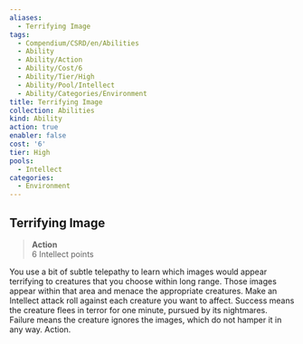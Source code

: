 ```yaml
---
aliases:
  - Terrifying Image
tags:
  - Compendium/CSRD/en/Abilities
  - Ability
  - Ability/Action
  - Ability/Cost/6
  - Ability/Tier/High
  - Ability/Pool/Intellect
  - Ability/Categories/Environment
title: Terrifying Image
collection: Abilities
kind: Ability
action: true
enabler: false
cost: '6'
tier: High
pools:
  - Intellect
categories:
  - Environment
---
```

## Terrifying Image  
>**Action**  
>6 Intellect points
  
You use a bit of subtle telepathy to learn which images would appear terrifying to creatures that you choose within long range. Those images appear within that area and menace the appropriate creatures. Make an Intellect attack roll against each creature you want to affect. Success means the creature flees in terror for one minute, pursued by its nightmares. Failure means the creature ignores the images, which do not hamper it in any way. Action.